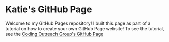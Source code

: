 # Katie's GitHub Page

Welcome to my GitHub Pages repository! I built this page as part of a tutorial on how to create your own GitHub Page website! To see the tutorial, see the [Coding Outreach Group's GitHub Page](https://github.com/TU-Coding-Outreach-Group/cog_summer_workshops_2022/tree/main/github)

